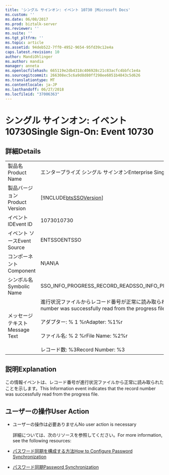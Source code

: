 ```yaml
---
title: 'シングル サインオン: イベント 10730 |Microsoft Docs'
ms.custom: ''
ms.date: 06/08/2017
ms.prod: biztalk-server
ms.reviewer: ''
ms.suite: ''
ms.tgt_pltfrm: ''
ms.topic: article
ms.assetid: 94deb522-7ff0-4952-9654-95fd39c12e4a
caps.latest.revision: 10
author: MandiOhlinger
ms.author: mandia
manager: anneta
ms.openlocfilehash: 665119e2db4318c406928c21c83acfc4bbfc1e4a
ms.sourcegitcommit: 266308ec5c6a9d8d80ff298ee6051b4843c5d626
ms.translationtype: MT
ms.contentlocale: ja-JP
ms.lasthandoff: 06/27/2018
ms.locfileid: "37006363"
---
```

# <a name="single-sign-on-event-10730"></a><span data-ttu-id="4cc02-102">シングル サインオン: イベント 10730</span><span class="sxs-lookup"><span data-stu-id="4cc02-102">Single Sign-On: Event 10730</span></span>
## <a name="details"></a><span data-ttu-id="4cc02-103">詳細</span><span class="sxs-lookup"><span data-stu-id="4cc02-103">Details</span></span>  

|                 |                                                                                                                                                       |
|-----------------|-------------------------------------------------------------------------------------------------------------------------------------------------------|
|  <span data-ttu-id="4cc02-104">製品名</span><span class="sxs-lookup"><span data-stu-id="4cc02-104">Product Name</span></span>   |                                                               <span data-ttu-id="4cc02-105">エンタープライズ シングル サインオン</span><span class="sxs-lookup"><span data-stu-id="4cc02-105">Enterprise Single Sign-On</span></span>                                                               |
| <span data-ttu-id="4cc02-106">製品バージョン</span><span class="sxs-lookup"><span data-stu-id="4cc02-106">Product Version</span></span> |                                              [!INCLUDE[btsSSOVersion](../includes/btsssoversion-md.md)]                                               |
|    <span data-ttu-id="4cc02-107">イベント ID</span><span class="sxs-lookup"><span data-stu-id="4cc02-107">Event ID</span></span>     |                                                                         <span data-ttu-id="4cc02-108">10730</span><span class="sxs-lookup"><span data-stu-id="4cc02-108">10730</span></span>                                                                         |
|  <span data-ttu-id="4cc02-109">イベント ソース</span><span class="sxs-lookup"><span data-stu-id="4cc02-109">Event Source</span></span>   |                                                                        <span data-ttu-id="4cc02-110">ENTSSO</span><span class="sxs-lookup"><span data-stu-id="4cc02-110">ENTSSO</span></span>                                                                         |
|    <span data-ttu-id="4cc02-111">コンポーネント</span><span class="sxs-lookup"><span data-stu-id="4cc02-111">Component</span></span>    |                                                                          <span data-ttu-id="4cc02-112">N\A</span><span class="sxs-lookup"><span data-stu-id="4cc02-112">N\A</span></span>                                                                          |
|  <span data-ttu-id="4cc02-113">シンボル名</span><span class="sxs-lookup"><span data-stu-id="4cc02-113">Symbolic Name</span></span>  |                                                             <span data-ttu-id="4cc02-114">SSO_INFO_PROGRESS_RECORD_READ</span><span class="sxs-lookup"><span data-stu-id="4cc02-114">SSO_INFO_PROGRESS_RECORD_READ</span></span>                                                             |
|  <span data-ttu-id="4cc02-115">メッセージ テキスト</span><span class="sxs-lookup"><span data-stu-id="4cc02-115">Message Text</span></span>   | <span data-ttu-id="4cc02-116">進行状況ファイルからレコード番号が正常に読み取られました。%r</span><span class="sxs-lookup"><span data-stu-id="4cc02-116">The record number was successfully read from the progress file.%r</span></span><br /><br /> <span data-ttu-id="4cc02-117">アダプター: % 1 %r</span><span class="sxs-lookup"><span data-stu-id="4cc02-117">Adapter: %1%r</span></span><br /><br /> <span data-ttu-id="4cc02-118">ファイル名: % 2 %r</span><span class="sxs-lookup"><span data-stu-id="4cc02-118">File Name: %2%r</span></span><br /><br /> <span data-ttu-id="4cc02-119">レコード数: %3</span><span class="sxs-lookup"><span data-stu-id="4cc02-119">Record Number: %3</span></span> |

## <a name="explanation"></a><span data-ttu-id="4cc02-120">説明</span><span class="sxs-lookup"><span data-stu-id="4cc02-120">Explanation</span></span>  
 <span data-ttu-id="4cc02-121">この情報イベントは、レコード番号が進行状況ファイルから正常に読み取られたことを示します。</span><span class="sxs-lookup"><span data-stu-id="4cc02-121">This Information event indicates that the record number was successfully read from the progress file.</span></span>  

## <a name="user-action"></a><span data-ttu-id="4cc02-122">ユーザーの操作</span><span class="sxs-lookup"><span data-stu-id="4cc02-122">User Action</span></span>  

- <span data-ttu-id="4cc02-123">ユーザーの操作は必要ありません</span><span class="sxs-lookup"><span data-stu-id="4cc02-123">No user action is necessary</span></span>  

  <span data-ttu-id="4cc02-124">詳細については、次のリソースを参照してください。</span><span class="sxs-lookup"><span data-stu-id="4cc02-124">For more information, see the following resources:</span></span>  

- [<span data-ttu-id="4cc02-125">パスワード同期を構成する方法</span><span class="sxs-lookup"><span data-stu-id="4cc02-125">How to Configure Password Synchronization</span></span>](../core/how-to-configure-password-synchronization.md)  

- [<span data-ttu-id="4cc02-126">パスワード同期</span><span class="sxs-lookup"><span data-stu-id="4cc02-126">Password Synchronization</span></span>](../core/password-synchronization2.md)
